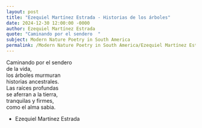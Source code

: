 ```yaml
---
layout: post
title: "Ezequiel Martínez Estrada - Historias de los árboles"
date: 2024-12-30 12:00:00 -0000
author: Ezequiel Martínez Estrada
quote: "Caminando por el sendero  "
subject: Modern Nature Poetry in South America
permalink: /Modern Nature Poetry in South America/Ezequiel Martínez Estrada/Ezequiel Martínez Estrada - Historias de los árboles
---
```


Caminando por el sendero  
de la vida,  
los árboles murmuran  
historias ancestrales.  
Las raíces profundas  
se aferran a la tierra,  
tranquilas y firmes,  
como el alma sabia.

- Ezequiel Martínez Estrada
